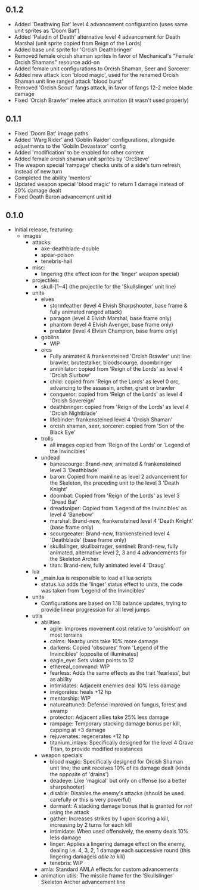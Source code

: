 ## 0.1.2

- Added 'Deathwing Bat' level 4 advancement configuration (uses same unit sprites as 'Doom Bat')
- Added 'Paladin of Death' alternative level 4 advancement for Death Marshal (unit sprite copied from Reign of the Lords)
- Added base unit sprite for 'Orcish Deathbringer'
- Removed female orcish shaman sprites in favor of Mechanical's "Female Orcish Shamans" resource add-on
- Added female unit configurations to Orcish Shaman, Seer and Sorcerer
- Added new attack icon 'blood magic', used for the renamed Orcish Shaman unit line ranged attack 'blood burst'
- Removed 'Orcish Scout' fangs attack, in favor of fangs 12-2 melee blade damage
- Fixed 'Orcish Brawler' melee attack animation (it wasn't used properly)

## 0.1.1

- Fixed 'Doom Bat' image paths
- Added 'Warg Rider' and 'Goblin Raider' configurations, alongside adjustments to the 'Goblin Devastator' config
- Added 'modification' to be enabled for other content
- Added female orcish shaman unit sprites by 'OrcSteve'
- The weapon special 'rampage' checks units of a side's turn refresh, instead of new turn
- Completed the ability 'mentors'
- Updated weapon special 'blood magic' to return 1 damage instead of 20% damage dealt
- Fixed Death Baron advancement unit id

## 0.1.0

- Initial release, featuring:
  - images
    - attacks:
      - axe-deathblade-double
      - spear-poison
      - tenebris-hail
    - misc: 
      - lingering (the effect icon for the 'linger' weapon special)
    - projectiles: 
      - skull-[1~4] (the projectile for the 'Skullslinger' unit line)
    - units
      - elves
        - stormfeather (level 4 Elvish Sharpshooter, base frame & fully animated ranged attack)
        - paragon (level 4 Elvish Marshal, base frame only)
        - phantom (level 4 Elvish Avenger, base frame only)
        - predator (level 4 Elvish Champion, base frame only)
      - goblins
        - WIP
      - orcs
        - Fully animated & frankensteined 'Orcish Brawler' unit line: brawler, brutestalker, bloodscourge, doombringer
        - annihilator: copied from 'Reign of the Lords' as level 4 'Orcish Slurbow'
        - child: copied from 'Reign of the Lords' as level 0 orc, advancing to the assassin, archer, grunt or brawler
        - conqueror: copied from 'Reign of the Lords' as level 4 'Orcish Sovereign'
        - deathbringer: copied from 'Reign of the Lords' as level 4 'Orcish Nightblade'
        - lifebinder: frankensteined level 4 'Orcish Shaman'
        - orcish shaman, seer, sorcerer: copied from 'Son of the Black Eye'
      - trolls
        - all images copied from 'Reign of the Lords' or 'Legend of the Invincibles'
      - undead
        - banescourge: Brand-new, animated & frankensteined level 3 'Deathblade'
        - baron: Copied from mainline as level 2 advancement for the Skeleton, the preceding unit to the level 3  'Death Knight'
        - doombat: Copied from 'Reign of the Lords' as level 3 'Dread Bat'
        - dreadsniper: Copied from 'Legend of the Invincibles' as level 4 'Banebow'
        - marshal: Brand-new, frankensteined level 4 'Death Knight' (base frame only)
        - scourgeeater: Brand-new, frankensteined level 4 'Deathblade' (base frame only)
        - skullslinger, skullbarrager, sentinel: Brand-new, fully animated, alternative level 2, 3 and 4  advancements for the Skeleton Archer
        - titan: Brand-new, fully animated level 4 'Draug'
    - lua
      - _main.lua is responsible to load all lua scripts
      - status.lua adds the 'linger' status effect to units, the code was taken from 'Legend of the Invincibles'
    - units
      - Configurations are based on 1.18 balance updates, trying to provide linear progression for all level jumps
    - utils
      - abilities
        - agile: Improves movement cost relative to 'orcishfoot' on most terrains
        - calms: Nearby units take 10% more damage
        - darkens: Copied 'obscures' from 'Legend of the Invincibles' (opposite of illuminates)
        - eagle_eye: Sets vision points to 12
        - ethereal_command: WIP
        - fearless: Adds the same effects as the trait 'fearless', but as ability
        - intimidates: Adjacent enemies deal 10% less damage
        - invigorates: heals +12 hp
        - mentorship: WIP
        - natureattuned: Defense improved on fungus, forest and swamp
        - protector: Adjacent allies take 25% less damage
        - rampage: Temporary stacking damage bonus per kill, capping at +3 damage
        - rejuvenates: regenerates +12 hp
        - titanium_inlays: Specifically designed for the level 4 Grave Titan, to provide modified resistances
      - weapon specials
        - blood magic: Specifically designed for Orcish Shaman unit line; the unit receives 10% of its damage dealt (kinda the opposite of 'drains')
        - deadeye: Like 'magical' but only on offense (so a better sharpshooter)
        - disable: Disables the enemy's attacks (should be used carefully or this is very powerful)
        - dormant: A stacking damage bonus that is granted for *not* using the attack
        - gather: Increases strikes by 1 upon scoring a kill, increasing by 2 turns for each kill
        - intimidate: When used offensively, the enemy deals 10% less damage
        - linger: Applies a lingering damage effect on the enemy, dealing i.e. 4, 3, 2, 1 damage each successive  round (this lingering damage*is able to kill*)
        - tenebris: WIP
      - amla: Standard AMLA effects for custom advancements
      - animation utils: The missile frame for the 'Skullslinger' Skeleton Archer advancement line

